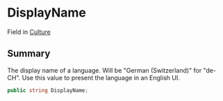 # DisplayName

Field in [Culture](./)

## Summary

The display name of a language. Will be "German (Switzerland)" for "de-CH". Use this value to present the language in an English UI.

```csharp
public string DisplayName;
```
